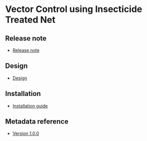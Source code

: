 # Vector Control using Insecticide Treated Net

## Release note 

- [Release note](#vc-itn-mc-release-note)

## Design

- [Design](#vc-itn-mc-design)

## Installation

- [Installation guide](#vc-itn-mc-installation)

## Metadata reference

- [Version 1.0.0](https://packages.dhis2.org/en/VC_ITN_MC/1.0.0/DHIS2.38/.xlsx)
